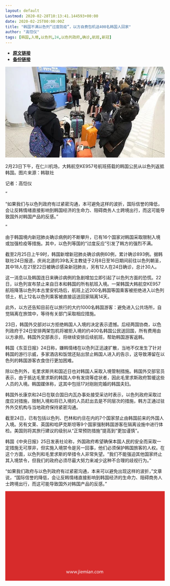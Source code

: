 ```yaml
---
layout: default
Lastmod: 2020-02-28T10:13:41.144593+00:00
date: 2020-02-25T00:00:00Z
title: "韩国不满以色列“过度防疫”，以方自费包机送400名韩国人回家"
author: "高恺仪"
tags: [韩国,入境,以色列,24,以色列政府,确诊,航班,新冠]
---
```


* [**原文链接**](https://mp.weixin.qq.com/s/fvzkQRfa7KdZpCEMfe0GsQ)
* [**备份链接**](http://archive.today/LHnn5)


![](/images/post/c433505bc54698d569da31efa89c34fb.jpg)

2月23日下午，在仁川机场，大韩航空KE957号航班搭载的韩国公民从以色列返抵韩国。图片来源：韩联社

记者：高恺仪

“

  

“如果我们与以色列政府有过紧密沟通，本可避免这样的波折，国际信誉的降低，会让反韩情绪直接影响到韩国经济的生命力、阻碍商务人士跨境出行，而这可能导致国外对韩国产品的反感。”

  

”

由于韩国境内新冠肺炎确诊病例的不断攀升，已有16个国家对韩国采取限制入境或加强检疫等措施。其中，以色列等国的“过度反应”引发了韩方的强烈不满。  

截至2月25日上午9时，韩国新增新冠肺炎确诊病例60例，累计确诊893例。据韩联社24日报道，庆尚北道的39名天主教徒于2月8日至16日期间前往以色列朝圣，其中18人在21至22日被确诊感染新冠肺炎，另有12人在24日确诊，总计30人。

这一消息以及韩国连日来确诊病例的急剧增加立即引起了以色列方面的恐慌。22日，以色列宣布禁止来自日本和韩国的所有航班入境。一架韩国大韩航空KE957航班降落以色列本古里安机场后，航班上近200名韩国等国乘客被拒绝进入以色列领土，机上12名以色列乘客被直接运送回家隔离14天。

此外，以方还告知目前在以旅行的大约1000名韩国游客：避免进入公共场所，自觉隔离在旅馆中，等待有关部门采取相应措施。

23日，韩国外交部对以方拒绝韩国人入境的决定表示遗憾。后经两国协商，以色列政府于24日安排两架包机将被拒入境的约400名韩国公民送回国，所有费用由以方承担。韩国外交部表示，将继续安排后续航班，帮助韩国游客返韩。

韩国《东亚日报》24日称，嫌韩情绪在以色列正迅速扩散，当地不仅发生了针对韩国的游行示威，多家酒店和饭馆还贴出禁止韩国人进入的告示，这导致滞留在以色列的韩国游客衣食住行更加困难。

除以色列外，毛里求斯共和国近日也对韩国人采取入境管制措施。韩国外交部官员表示，由于抵达毛里求斯的韩国人中有发烧等症状者，因此毛里求斯政府暂缓这些人员的入境。韩国媒体称，这其中包括17对刚刚完婚的韩国夫妇。

韩国外长康京和24日在联合国日内瓦办事处接受采访时表示，以色列政府采取过度应对措施，限制入境和将已入境的人员赶出去是不同层次的措施，韩方正通过驻外外交机构与当地政府保持紧密沟通。

截至24日，已有包括以色列、巴林和约旦在内的7个国家禁止由韩国前来的外国人入境。另有文莱、英国和哈萨克斯坦等9个国家强制韩国游客在隔离设施中进行体检。美国则将其旅行建议的级别从“正常预防措施”提高到“更加谨慎”。

韩国《中央日报》25日发表社论称，外国政府希望确保本国人民的安全而采取一定措施无可厚非，但实施入境禁令是另一回事，他们必须保护韩国旅客的人权。在这个方面，以色列和毛里求斯的举措令人非常失望。“我们不能强迫其他国家终止其入境禁令，但我们的政府必须尽最大努力来减少这种不合理的歧视行为。”

“如果我们政府与以色列政府有过紧密沟通，本来可以避免出现这样的波折，”文章说，“国际信誉的降低，会让反韩情绪直接影响到韩国经济的生命力、阻碍商务人士跨境出行，而这可能导致国外对韩国产品的反感。”

![](/images/post/3ef9527fd7edfb43b0c70486c7a956af.jpg)

